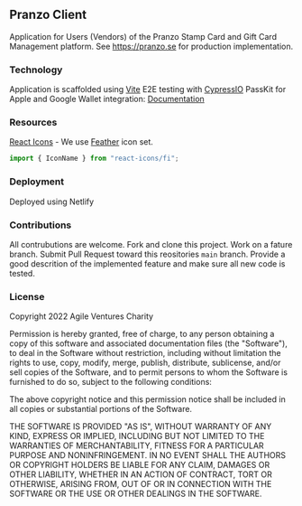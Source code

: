 ## Pranzo Client
Application for Users (Vendors) of the Pranzo Stamp Card and Gift Card Management platform. See https://pranzo.se for production implementation.


### Technology
Application is scaffolded using [Vite](https://vitejs.dev/) 
E2E testing with [CypressIO](https://www.cypress.io/)
PassKit for Apple and Google Wallet integration: [Documentation](https://docs.passkit.io/)
### Resources
[React Icons](https://react-icons.github.io/) - We use [Feather](https://react-icons.github.io/react-icons/icons?name=fi) icon set.

```js
import { IconName } from "react-icons/fi";
```
### Deployment

Deployed using Netlify
### Contributions

All contrubutions are welcome. Fork and clone this project. Work on a fature branch. Submit Pull Request toward this reositories `main` branch. Provide a good descrition of the implemented feature and make sure all new code is tested. 

### License

Copyright 2022 Agile Ventures Charity

Permission is hereby granted, free of charge, to any person obtaining a copy of this software and associated documentation files (the "Software"), to deal in the Software without restriction, including without limitation the rights to use, copy, modify, merge, publish, distribute, sublicense, and/or sell copies of the Software, and to permit persons to whom the Software is furnished to do so, subject to the following conditions:

The above copyright notice and this permission notice shall be included in all copies or substantial portions of the Software.

THE SOFTWARE IS PROVIDED "AS IS", WITHOUT WARRANTY OF ANY KIND, EXPRESS OR IMPLIED, INCLUDING BUT NOT LIMITED TO THE WARRANTIES OF MERCHANTABILITY, FITNESS FOR A PARTICULAR PURPOSE AND NONINFRINGEMENT. IN NO EVENT SHALL THE AUTHORS OR COPYRIGHT HOLDERS BE LIABLE FOR ANY CLAIM, DAMAGES OR OTHER LIABILITY, WHETHER IN AN ACTION OF CONTRACT, TORT OR OTHERWISE, ARISING FROM, OUT OF OR IN CONNECTION WITH THE SOFTWARE OR THE USE OR OTHER DEALINGS IN THE SOFTWARE.



